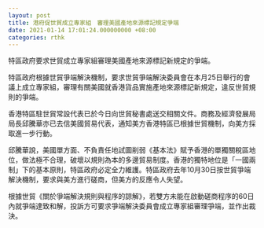 ```yaml
---
layout: post
title: 港府促世貿成立專家組　審理美國產地來源標記規定爭端
date: 2021-01-14 17:01:24.000000000 +08:00
categories: rthk
---
```


特區政府要求世貿成立專家組審理美國產地來源標記新規定的爭端。

特區政府根據世貿爭端解決機制，要求世貿爭端解決委員會在本月25日舉行的會議上成立專家組，審理有關美國就香港貨品實施產地來源標記新規定，違反世貿規則的爭端。

香港特區駐世貿常設代表已於今日向世貿秘書處送交相關文件。商務及經濟發展局局長邱騰華亦已去信美國貿易代表，通知美方香港特區已根據世貿機制，向美方採取進一步行動。

邱騰華說，美國單方面、不負責任地試圖削弱《基本法》賦予香港的單獨關稅區地位，做法極不合理，破壞以規則為本的多邊貿易制度。香港的獨特地位是「一國兩制」下的基本原則，特區政府必定全力維護。特區政府去年10月30日按世貿爭端解決機制，要求與美方進行磋商，但美方的反應令人失望。

根據世貿《關於爭端解決規則與程序的諒解》，若雙方未能在啟動磋商程序的60日內就爭端達致和解，投訴方可要求爭端解決委員會成立專家組審理爭端，並作出裁決。

